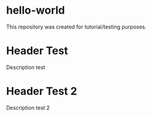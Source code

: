 # hello-world
This repository was created for tutorial/testing purposes.

# Header Test
Description test

# Header Test 2
Description test 2
